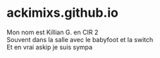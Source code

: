 # ackimixs.github.io

Mon nom est Killian G. en CIR 2  
Souvent dans la salle avec le babyfoot et la switch  
Et en vrai askip je suis sympa  